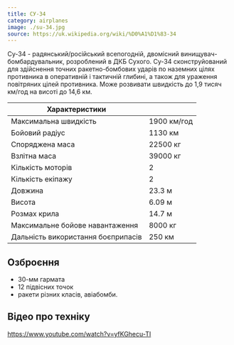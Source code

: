```yaml
---
title: СУ-34
category: airplanes
image: ./su-34.jpg
source: https://uk.wikipedia.org/wiki/%D0%A1%D1%83-34
---
```


Су-34 - радянський/російський всепогодній, двомісний винищувач-бомбардувальник, розроблений в ДКБ Сухого.
Су-34 сконструйований для здійснення точних ракетно-бомбових ударів по наземних цілях противника в оперативній і тактичній глибині, а також для ураження повітряних цілей противника. Може розвивати швидкість до 1,9 тисяч км/год на висоті до 14,6 км.

| Характеристики                     |                                                                     |
| ---------------------------------- | ------------------------------------------------------------------- |
| Максимальна швидкість              | 1900 км/год                                                         |
| Бойовий радіус                     | 1130 км                                                             |
| Споряджена маса                    | 22500 кг                                                            |
| Взлітна маса                       | 39000 кг                                                            |
| Кількість моторів                  | 2                                                                   |
| Кількість екіпажу                  | 2                                                                   |
| Довжина                            | 23.3 м                                                              |
| Висота                             | 6.09 м                                                              |
| Розмах крила                       | 14.7 м                                                              |
| Максимальне бойове навантаження    | 8000 кг                                                             |
| Дальність використання боєприпасів | 250 км                                                              |

## Озброєння
* 30-мм гармата 
* 12 підвісних точок 
* ракети різних класів, авіабомби. 

## Відео про техніку

https://www.youtube.com/watch?v=yfKGhecu-TI
